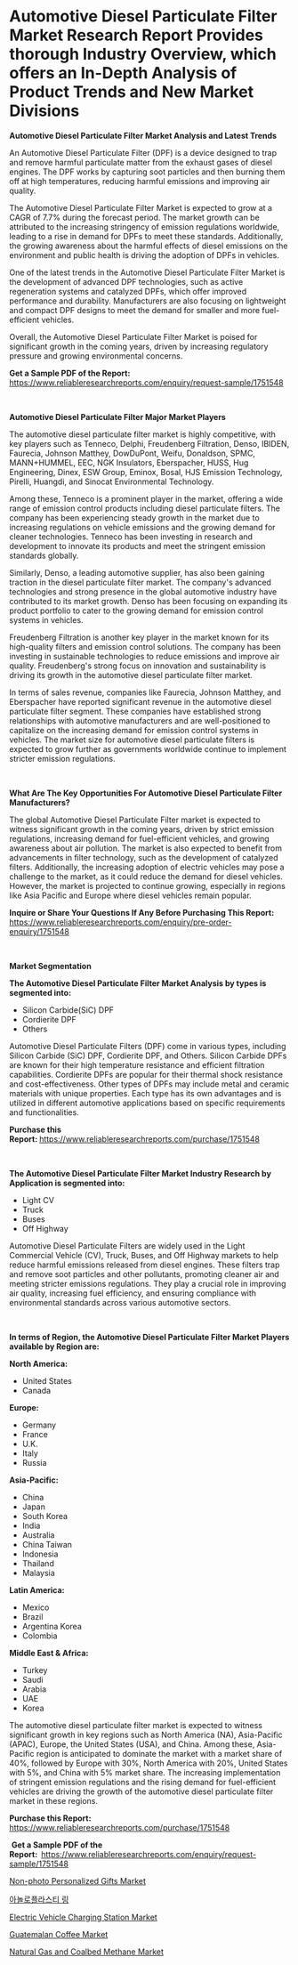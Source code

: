 <p><h1>Automotive Diesel Particulate Filter Market Research Report Provides thorough Industry Overview, which offers an In-Depth Analysis of Product Trends and New Market Divisions</h1></p><p><strong>Automotive Diesel Particulate Filter Market Analysis and Latest Trends</strong></p>
<p><p>An Automotive Diesel Particulate Filter (DPF) is a device designed to trap and remove harmful particulate matter from the exhaust gases of diesel engines. The DPF works by capturing soot particles and then burning them off at high temperatures, reducing harmful emissions and improving air quality.</p><p>The Automotive Diesel Particulate Filter Market is expected to grow at a CAGR of 7.7% during the forecast period. The market growth can be attributed to the increasing stringency of emission regulations worldwide, leading to a rise in demand for DPFs to meet these standards. Additionally, the growing awareness about the harmful effects of diesel emissions on the environment and public health is driving the adoption of DPFs in vehicles.</p><p>One of the latest trends in the Automotive Diesel Particulate Filter Market is the development of advanced DPF technologies, such as active regeneration systems and catalyzed DPFs, which offer improved performance and durability. Manufacturers are also focusing on lightweight and compact DPF designs to meet the demand for smaller and more fuel-efficient vehicles.</p><p>Overall, the Automotive Diesel Particulate Filter Market is poised for significant growth in the coming years, driven by increasing regulatory pressure and growing environmental concerns.</p></p>
<p><strong>Get a Sample PDF of the Report:&nbsp;</strong> <a href="https://www.reliableresearchreports.com/enquiry/request-sample/1751548">https://www.reliableresearchreports.com/enquiry/request-sample/1751548</a></p>
<p>&nbsp;</p>
<p><strong>Automotive Diesel Particulate Filter Major Market Players</strong></p>
<p><p>The automotive diesel particulate filter market is highly competitive, with key players such as Tenneco, Delphi, Freudenberg Filtration, Denso, IBIDEN, Faurecia, Johnson Matthey, DowDuPont, Weifu, Donaldson, SPMC, MANN+HUMMEL, EEC, NGK Insulators, Eberspacher, HUSS, Hug Engineering, Dinex, ESW Group, Eminox, Bosal, HJS Emission Technology, Pirelli, Huangdi, and Sinocat Environmental Technology.</p><p>Among these, Tenneco is a prominent player in the market, offering a wide range of emission control products including diesel particulate filters. The company has been experiencing steady growth in the market due to increasing regulations on vehicle emissions and the growing demand for cleaner technologies. Tenneco has been investing in research and development to innovate its products and meet the stringent emission standards globally.</p><p>Similarly, Denso, a leading automotive supplier, has also been gaining traction in the diesel particulate filter market. The company's advanced technologies and strong presence in the global automotive industry have contributed to its market growth. Denso has been focusing on expanding its product portfolio to cater to the growing demand for emission control systems in vehicles.</p><p>Freudenberg Filtration is another key player in the market known for its high-quality filters and emission control solutions. The company has been investing in sustainable technologies to reduce emissions and improve air quality. Freudenberg's strong focus on innovation and sustainability is driving its growth in the automotive diesel particulate filter market.</p><p>In terms of sales revenue, companies like Faurecia, Johnson Matthey, and Eberspacher have reported significant revenue in the automotive diesel particulate filter segment. These companies have established strong relationships with automotive manufacturers and are well-positioned to capitalize on the increasing demand for emission control systems in vehicles. The market size for automotive diesel particulate filters is expected to grow further as governments worldwide continue to implement stricter emission regulations.</p></p>
<p>&nbsp;</p>
<p><strong>What Are The Key Opportunities For Automotive Diesel Particulate Filter Manufacturers?</strong></p>
<p><p>The global Automotive Diesel Particulate Filter market is expected to witness significant growth in the coming years, driven by strict emission regulations, increasing demand for fuel-efficient vehicles, and growing awareness about air pollution. The market is also expected to benefit from advancements in filter technology, such as the development of catalyzed filters. Additionally, the increasing adoption of electric vehicles may pose a challenge to the market, as it could reduce the demand for diesel vehicles. However, the market is projected to continue growing, especially in regions like Asia Pacific and Europe where diesel vehicles remain popular.</p></p>
<p><strong>Inquire or Share Your Questions If Any Before Purchasing This Report:</strong> <a href="https://www.reliableresearchreports.com/enquiry/pre-order-enquiry/1751548">https://www.reliableresearchreports.com/enquiry/pre-order-enquiry/1751548</a></p>
<p>&nbsp;</p>
<p><strong>Market Segmentation</strong></p>
<p><strong>The Automotive Diesel Particulate Filter Market Analysis by types is segmented into:</strong></p>
<p><ul><li>Silicon Carbide(SiC) DPF</li><li>Cordierite DPF</li><li>Others</li></ul></p>
<p><p>Automotive Diesel Particulate Filters (DPF) come in various types, including Silicon Carbide (SiC) DPF, Cordierite DPF, and Others. Silicon Carbide DPFs are known for their high temperature resistance and efficient filtration capabilities. Cordierite DPFs are popular for their thermal shock resistance and cost-effectiveness. Other types of DPFs may include metal and ceramic materials with unique properties. Each type has its own advantages and is utilized in different automotive applications based on specific requirements and functionalities.</p></p>
<p><strong>Purchase this Report:&nbsp;</strong><a href="https://www.reliableresearchreports.com/purchase/1751548">https://www.reliableresearchreports.com/purchase/1751548</a></p>
<p>&nbsp;</p>
<p><strong>The Automotive Diesel Particulate Filter Market Industry Research by Application is segmented into:</strong></p>
<p><ul><li>Light CV</li><li>Truck</li><li>Buses</li><li>Off Highway</li></ul></p>
<p><p>Automotive Diesel Particulate Filters are widely used in the Light Commercial Vehicle (CV), Truck, Buses, and Off Highway markets to help reduce harmful emissions released from diesel engines. These filters trap and remove soot particles and other pollutants, promoting cleaner air and meeting stricter emissions regulations. They play a crucial role in improving air quality, increasing fuel efficiency, and ensuring compliance with environmental standards across various automotive sectors.</p></p>
<p>&nbsp;</p>
<p><strong>In terms of Region, the Automotive Diesel Particulate Filter Market Players available by Region are:</strong></p>
<p>
    <p> <strong> North America: </strong>
        <ul>
            <li>United States</li>
            <li>Canada</li>
        </ul>
        </p> 
    <p> <strong> Europe: </strong>
        <ul>
            <li>Germany</li>
            <li>France</li>
            <li>U.K.</li>
            <li>Italy</li>
            <li>Russia</li>
        </ul>
        </p> 
    <p> <strong> Asia-Pacific: </strong>
        <ul>
            <li>China</li>
            <li>Japan</li>
            <li>South Korea</li>
            <li>India</li>
            <li>Australia</li>
            <li>China Taiwan</li>
            <li>Indonesia</li>
            <li>Thailand</li>
            <li>Malaysia</li>
        </ul>
        </p> 
    <p> <strong> Latin America: </strong>
        <ul>
            <li>Mexico</li>
            <li>Brazil</li>
            <li>Argentina Korea</li>
            <li>Colombia</li>
        </ul>
        </p> 
    <p> <strong> Middle East & Africa: </strong>
        <ul>
            <li>Turkey</li>
            <li>Saudi</li>
            <li>Arabia</li>
            <li>UAE</li>
            <li>Korea</li>
        </ul>
    </p>
    </p>
<p><p>The automotive diesel particulate filter market is expected to witness significant growth in key regions such as North America (NA), Asia-Pacific (APAC), Europe, the United States (USA), and China. Among these, Asia-Pacific region is anticipated to dominate the market with a market share of 40%, followed by Europe with 30%, North America with 20%, United States with 5%, and China with 5% market share. The increasing implementation of stringent emission regulations and the rising demand for fuel-efficient vehicles are driving the growth of the automotive diesel particulate filter market in these regions.</p></p>
<p><strong>Purchase this Report: </strong><a href="https://www.reliableresearchreports.com/purchase/1751548">https://www.reliableresearchreports.com/purchase/1751548</a></p>
<p>&nbsp;<strong>Get a Sample PDF of the Report:&nbsp;&nbsp;</strong><a href="https://www.reliableresearchreports.com/enquiry/request-sample/1751548">https://www.reliableresearchreports.com/enquiry/request-sample/1751548</a></p>
<p><strong></strong></p>
<p><p><a href="https://issuu.com/reportprime-2/docs/non-photo-personalized-gifts-market-size-2030.pptx">Non-photo Personalized Gifts Market</a></p><p><a href="https://github.com/fredrickeglers/Market-Research-Report-List-1/blob/main/1207212188063.md">아놀로플라스티 링</a></p><p><a href="https://github.com/derrinmiltonellis35gcl/Market-Research-Report-List-1/blob/main/electric-vehicle-charging-station-market.md">Electric Vehicle Charging Station Market</a></p><p><a href="https://issuu.com/reportprime-2/docs/guatemalan-coffee-market-size-2030.pptx">Guatemalan Coffee Market</a></p><p><a href="https://summer-dogwood-3e9.notion.site/Natural-Gas-and-Coalbed-Methane-Market-Size-and-Examines-its-Market-Scope-with-a-Primary-Focus-on--2cda2733f78a49898fcdd262823df944">Natural Gas and Coalbed Methane Market</a></p></p>